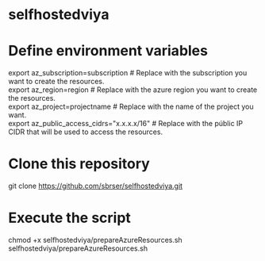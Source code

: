 # selfhostedviya

# Define environment variables

  
export az_subscription=subscription        # Replace with the subscription you want to create the resources.  <br /> 
export az_region=region                    # Replace with the azure region you want to create the resources. <br />
export az_project=projectname              # Replace with the name of the project you want. <br />
export az_public_access_cidrs="x.x.x.x/16" # Replace with the públic IP CIDR that will be used to access the resources.  <br />

# Clone this repository

git clone https://github.com/sbrser/selfhostedviya.git <br />

# Execute the script 

chmod +x selfhostedviya/prepareAzureResources.sh <br />
selfhostedviya/prepareAzureResources.sh
